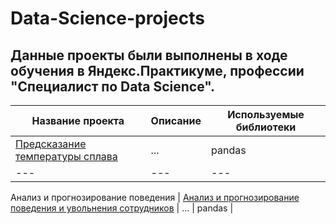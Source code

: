 # Data-Science-projects
## Данные проекты были выполнены в ходе обучения в Яндекс.Практикуме, профессии "Специалист по Data Science".
| Название проекта | Описание | Используемые библиотеки |
|---|---|---|
| [Предсказание температуры сплава](https://github.com/Aleksei-Ianin/Data-Science-projects/tree/main/Alloy_Temperature_Prediction) | ... | pandas |
|---|---|---|
Анализ и прогнозирование поведения
| [Анализ и прогнозирование поведения и увольнения сотрудников](https://github.com/Aleksei-Ianin/Data-Science-projects/tree/main/HR_project) | ... | pandas |
